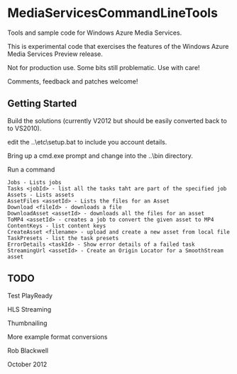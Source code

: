 MediaServicesCommandLineTools
=============================

Tools and sample code for Windows Azure Media Services.

This is experimental code that exercises the features of the Windows
Azure Media Services Preview release.

Not for production use. Some bits still problematic. Use with care!

Comments, feedback and patches welcome!

Getting Started
---------------

Build the solutions (currently V2012 but should be easily converted
back to to VS2010).

edit the ..\etc\setup.bat to include you account details.

Bring up a cmd.exe prompt and change into the ..\bin directory.

Run a command

    Jobs - Lists jobs
    Tasks <jobId> - list all the tasks taht are part of the specified job
    Assets - Lists assets
    AssetFiles <assetId> - Lists the files for an Asset
    Download <fileId> - downloads a file
    DownloadAsset <assetId> - downloads all the files for an asset
    ToMP4 <assetId> - creates a job to convert the given asset to MP4
    ContentKeys - list content keys
    CreateAsset <filename> - upload and create a new asset from local file
    TaskPresets - list the task presets
    ErrorDetails <taskId> - Show error details of a failed task
    StreamingUrl <assetId> - Create an Origin Locator for a SmoothStream asset



TODO
----

Test PlayReady

HLS Streaming

Thumbnailing

More example format conversions


Rob Blackwell

October 2012